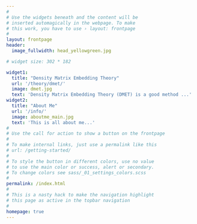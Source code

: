```yaml
---
#
# Use the widgets beneath and the content will be
# inserted automagically in the webpage. To make
# this work, you have to use › layout: frontpage
#
layout: frontpage
header:
  image_fullwidth: head_yellowgreen.jpg

# widget size: 302 * 182

widget1:
  title: "Density Matrix Embedding Theory"
  url: '/theory/dmet/'
  image: dmet.jpg
  text: 'Density Matrix Embedding Theory (DMET) is a good method ...'
widget2:
  title: "About Me"
  url: '/info/'
  image: aboutme_main.jpg
  text: 'This is all about me...'
#
# Use the call for action to show a button on the frontpage
#
# To make internal links, just use a permalink like this
# url: /getting-started/
#
# To style the button in different colors, use no value
# to use the main color or success, alert or secondary.
# To change colors see sass/_01_settings_colors.scss
#
permalink: /index.html
#
# This is a nasty hack to make the navigation highlight
# this page as active in the topbar navigation
#
homepage: true
---
```


